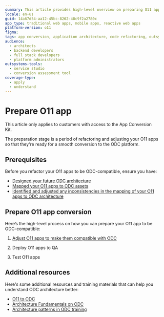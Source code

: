 ```yaml
---
summary: This article provides high-level overview on preparing O11 apps for conversion to OutSystems Developer Cloud (ODC).
locale: en-us
guid: 14a67d54-aa12-45bc-8262-48c9f2a2780c
app_type: traditional web apps, mobile apps, reactive web apps
platform-version: o11
figma:
tags: app conversion, application architecture, code refactoring, outsystems platform
audience:
  - architects
  - backend developers
  - full stack developers
  - platform administrators
outsystems-tools:
  - service studio
  - conversion assessment tool
coverage-type:
  - apply
  - understand
---
```


# Prepare O11 app

<div class="info" markdown="1">

This article only applies to customers with access to the App Conversion Kit.

</div>

The preparation stage is a period of refactoring and adjusting your O11 apps so that they're ready for a smooth conversion to the ODC platform.

## Prerequisites

Before you refactor your O11 apps to be ODC-compatible, ensure you have:

* [Designed your future ODC architecture](../plan/plan-design-odc-arch.md)
* [Mapped your O11 apps to ODC assets](../plan/plan-map-in-tool.md)
* [Identified and adjusted any inconsistencies in the mapping of your O11 apps to ODC architecture](../plan/plan-assess-refactor.md)

## Prepare O11 app conversion

Here’s the high-level process on how you can prepare your O11 app to be ODC-compatible:

1. [Adjust O11 apps to make them compatible with ODC](prep-refactor-o11-apps.md)

1. Deploy O11 apps to QA

1. Test O11 apps

## Additional resources

Here's some additional resources and training materials that can help you understand ODC architecture better:

* [O11 to ODC](https://learn.outsystems.com/training/journeys/from-o11-to-odc-569)
* [Architecture Fundamentals on ODC](https://learn.outsystems.com/training/journeys/architecture-fundamentals-559/)
* [Architecture patterns in ODC training](https://learn.outsystems.com/training/journeys/architecture-patterns-581/)
